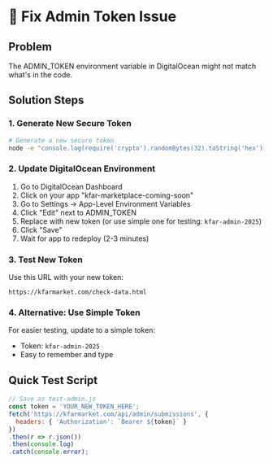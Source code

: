 # 🔐 Fix Admin Token Issue

## Problem
The ADMIN_TOKEN environment variable in DigitalOcean might not match what's in the code.

## Solution Steps

### 1. Generate New Secure Token
```bash
# Generate a new secure token
node -e "console.log(require('crypto').randomBytes(32).toString('hex'))"
```

### 2. Update DigitalOcean Environment
1. Go to DigitalOcean Dashboard
2. Click on your app "kfar-marketplace-coming-soon"
3. Go to Settings → App-Level Environment Variables
4. Click "Edit" next to ADMIN_TOKEN
5. Replace with new token (or use simple one for testing: `kfar-admin-2025`)
6. Click "Save"
7. Wait for app to redeploy (2-3 minutes)

### 3. Test New Token
Use this URL with your new token:
```
https://kfarmarket.com/check-data.html
```

### 4. Alternative: Use Simple Token
For easier testing, update to a simple token:
- Token: `kfar-admin-2025`
- Easy to remember and type

## Quick Test Script
```javascript
// Save as test-admin.js
const token = 'YOUR_NEW_TOKEN_HERE';
fetch('https://kfarmarket.com/api/admin/submissions', {
  headers: { 'Authorization': `Bearer ${token}` }
})
.then(r => r.json())
.then(console.log)
.catch(console.error);
```